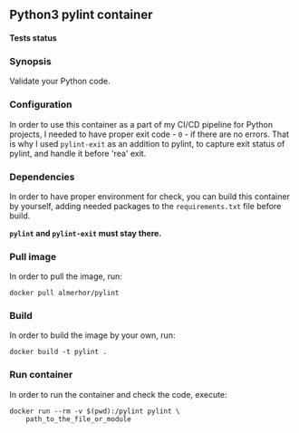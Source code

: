 ## Python3 pylint container
#### Tests status

### Synopsis

Validate your Python code.

### Configuration

In order to use this container as a part of my CI/CD pipeline for Python
projects, I needed to have proper exit code - `0` - if there are no errors.
That is why I used `pylint-exit` as an addition to pylint, to capture
exit status of pylint, and handle it before 'rea' exit.

### Dependencies

In order to have proper environment for check, you can build this container
by yourself, adding needed packages to the `requirements.txt` file before
build.

__`pylint` and `pylint-exit` must stay there.__

### Pull image

In order to pull the image, run:

```
docker pull almerhor/pylint
```

### Build

In order to build the image by your own, run:

```
docker build -t pylint .
```

### Run container

In order to run the container and check the code, execute:

```
docker run --rm -v $(pwd):/pylint pylint \
	path_to_the_file_or_module
```
